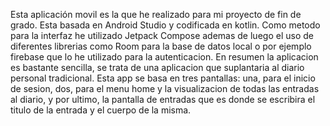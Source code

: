 Esta aplicación movil es la que he realizado para mi proyecto de fin de grado. Esta basada en Android Studio y codificada en kotlin.
Como metodo para la interfaz he utilizado Jetpack Compose ademas de luego el uso de diferentes librerias como Room para la base de datos
local o por ejemplo firebase que lo he utilizado para la autenticacion. 
En resumen la aplicacion es bastante sencilla, se trata de una aplicacion que suplantaria al diario personal tradicional. Esta app se basa
en tres pantallas: una, para el inicio de sesion, dos, para el menu home y la visualizacion de todas las entradas al diario, y por ultimo, 
la pantalla de entradas que es donde se escribira el titulo de la entrada y el cuerpo de la misma.
